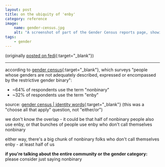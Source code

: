 ```yaml
---
layout: post
title: on the ubiquity of 'enby'
category: reference
image: 
    name: gender-census.jpg
    alt: "A screenshot of part of the Gender Census reports page, showing the header bar and a title that reads 'Gender Census 2023 Worldwide Report'"
tags:
    - gender
---
```


(originally [posted on fedi](https://strangeobject.space/@inherentlee/113093311823169762){:target="_blank"})

---

according to [gender census](https://www.gendercensus.com){:target="_blank"}, which surveys "people whose genders are not adequately described, expressed or encompassed by the restrictive gender binary":

- ~64% of respondents use the term "nonbinary"
- ~32% of respondents use the term "enby"

source: [gender census | identity words](https://www.gendercensus.com/results/2023-worldwide/#identity-words){:target="_blank"} (this was a "choose all that apply" question, not "either/or")

we don't know the overlap - it could be that half of nonbinary people also use enby, or that bunches of people use enby who don't call themselves nonbinary

either way, there's a big chunk of nonbinary folks who don't call themselves enby - at least half of us

**if you're talking about the entire community or the gender category:** please consider just saying nonbinary
